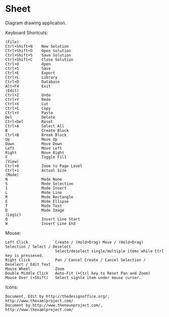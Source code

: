 Sheet
=====

Diagram drawing application.

Keyboard  Shortcuts:

    (File)
    Ctrl+Shift+N    New Solution
    Ctrl+Shift+O    Open Solution
    Ctrl+Shift+S    Save Solution
    Ctrl+Shift+C    Close Solution
    Ctrl+O          Open
    Ctrl+S          Save
    Ctrl+E          Export
    Ctrl+L          Library
    Ctrl+D          Database
    Alt+F4          Exit
    (Edit)
    Ctrl+Z          Undo
    Ctrl+Y          Redo
    Ctrl+X          Cut
    Ctrl+C          Copy
    Ctrl+V          Paste
    Del             Delete
    Ctrl+Del        Reset
    Ctrl+A          Select All
    B               Create Block
    Ctrl+B          Break Block
    Up              Move Up
    Down            Move Down
    Left            Move Left
    Right           Move Right
    F               Toggle Fill
    (View)
    Ctrl+0          Zoom to Page Level
    Ctrl+1          Actual Size
    (Mode)
    N               Mode None
    S               Mode Selection
    I               Mode Insert
    L               Mode Line
    R               Mode Rectangle
    E               Mode Ellipse
    T               Mode Text
    D               Mode Image
    (Logic)
    Q               Invert Line Start
    W               Invert Line End

Mouse:

    Left Click            Create / (Hold+Drag) Move / (Hold+Drag) Selection / Select / Deselect
                          Select/deselect single/multiple items while Ctrl key is pressesed.
    Right Click           Pan / Cancel Create / Cancel Selection / Deselect / Edit Text
    Mouse Wheel           Zoom
    Double Middle Click   Auto-Fit (+Ctrl key to Reset Pan and Zoom)
    Mouse Over (+Shift)   Select signle item under mouse cursor.

Icons:

    Document, Edit by http://thedesignoffice.org/, http://www.thexamlproject.com/
    Document by http://www.thenounproject.com/, http://www.thexamlproject.com/
